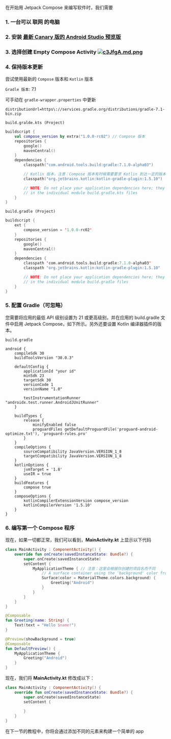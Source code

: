 在开始用 Jetpack Compose 来编写软件时，我们需要

### 1. 一台可以 **联网** 的电脑
### 2. **安装** [最新 Canary 版的 Android Studio 预览版](https://developer.android.com/studio/preview)
### 3. 选择创建 **Empty Compose Activity** [![c3JfgA.md.png](https://z3.ax1x.com/2021/04/07/c3JfgA.png)](https://z3.ax1x.com/2021/04/07/c3JfgA.png)

### 4. 保持版本更新

尝试使用最新的 `Compose` 版本和 `Kotlin` 版本

`Gradle 版本`: 7.1

可手动在 `gradle-wrapper.properties` 中更新

```
distributionUrl=https\://services.gradle.org/distributions/gradle-7.1-bin.zip
```

`build.gralde.kts (Project)`

```kotlin
buildscript {
    val compose_version by extra("1.0.0-rc02") // Compose 版本
    repositories {
        google()
        mavenCentral()
    }
    dependencies {
        classpath("com.android.tools.build:gradle:7.1.0-alpha03")

        // Kotlin 版本，注意：Compose 版本有时候需要要求 Kotlin 到达一定的版本，请同步更新
        classpath("org.jetbrains.kotlin:kotlin-gradle-plugin:1.5.10")

        // NOTE: Do not place your application dependencies here; they belong
        // in the individual module build.gradle.kts files
    }
}
```

`build.gradle (Project)`

```kotlin
buildscript {
    ext {
        compose_version = '1.0.0-rc02'
    }
    repositories {
        google()
        mavenCentral()
    }
    dependencies {
        classpath 'com.android.tools.build:gradle:7.1.0-alpha03'
        classpath "org.jetbrains.kotlin:kotlin-gradle-plugin:1.5.10"

        // NOTE: Do not place your application dependencies here; they belong
        // in the individual module build.gradle files
    }
}
```


### 5. 配置 Gradle（可忽略）

您需要将应用的最低 API 级别设置为 21 或更高级别，并在应用的 build.gradle 文件中启用 Jetpack Compose，如下所示。另外还要设置 Kotlin 编译器插件的版本。

`build.gradle`

```
android {
    compileSdk 30
    buildToolsVersion "30.0.3"

    defaultConfig {
        applicationId "your id"
        minSdk 23
        targetSdk 30
        versionCode 1
        versionName "1.0"

        testInstrumentationRunner "androidx.test.runner.AndroidJUnitRunner"
    }

    buildTypes {
        release {
            minifyEnabled false
            proguardFiles getDefaultProguardFile('proguard-android-optimize.txt'), 'proguard-rules.pro'
        }
    }
    compileOptions {
        sourceCompatibility JavaVersion.VERSION_1_8
        targetCompatibility JavaVersion.VERSION_1_8
    }
    kotlinOptions {
        jvmTarget = '1.8'
        useIR = true
    }
    buildFeatures {
        compose true
    }
    composeOptions {
        kotlinCompilerExtensionVersion compose_version
        kotlinCompilerVersion '1.5.10'
    }
}
```

### 6. 编写第一个 **Compose** 程序
现在，如果一切都正常，我们可以看到，**MainActivity.kt** 上显示以下代码

``` kotlin
class MainActivity : ComponentActivity() {
    override fun onCreate(savedInstanceState: Bundle?) {
        super.onCreate(savedInstanceState)
        setContent {
            MyApplicationTheme { // 注意：这里会根据你创建的项目名而不同
                // A surface container using the 'background' color from the theme
                Surface(color = MaterialTheme.colors.background) {
                    Greeting("Android")
                }
            }
        }
    }
}

@Composable
fun Greeting(name: String) {
    Text(text = "Hello $name!")
}

@Preview(showBackground = true)
@Composable
fun DefaultPreview() {
    MyApplicationTheme {
        Greeting("Android")
    }
}
```
现在，我们将 **MainActivity.kt** 修改成以下：
``` kotlin
class MainActivity : ComponentActivity() {
    override fun onCreate(savedInstanceState: Bundle?) {
        super.onCreate(savedInstanceState)
        setContent {
            
        }
    }
}
```

在下一节的教程中，你将会通过添加不同的元素来构建一个简单的 app
